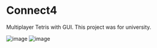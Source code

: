 # Connect4

Multiplayer Tetris with GUI. This project was for university.

![image](https://user-images.githubusercontent.com/26101774/65402443-33249300-dd83-11e9-9ab9-b69349a00396.png)
![image](https://user-images.githubusercontent.com/26101774/65367444-a644d280-dbe6-11e9-8b95-4dad58b4d833.png)
